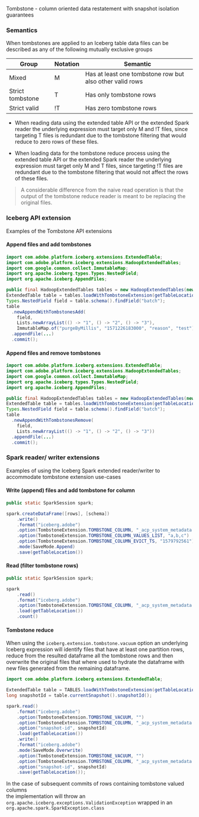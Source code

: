 Tombstone - column oriented data restatement with snapshot isolation guarantees 

### Semantics

When tombstones are applied to an Iceberg table data files can be described as any of the following
mutually exclusive groups 

Group | Notation | Semantic
------------- | ------------- | -------------
Mixed | M | Has at least one tombstone row but also other valid rows 
Strict tombstone | T | Has only tombstone rows
Strict valid | !T | Has zero tombstone rows

* When reading data using the extended table API or the extended Spark reader the underlying 
expression must target only M and !T files, since targeting T files is redundant due to the 
tombstone filtering that would reduce to zero rows of these files.

* When loading data for the tombstone reduce process using the extended table API or the 
extended Spark reader the underlying expression must target only M and T files, since targeting !T 
files are redundant due to the tombstone filtering that would not affect the rows of these files.

> A considerable difference from the naive read operation is that the output of the tombstone 
reduce reader is meant to be replacing the original files.

### Iceberg API extension

Examples of the Tombstone API extensions    

#### Append files and add tombstones
```java
import com.adobe.platform.iceberg.extensions.ExtendedTable;
import com.adobe.platform.iceberg.extensions.HadoopExtendedTables;
import com.google.common.collect.ImmutableMap;
import org.apache.iceberg.types.Types.NestedField;
import org.apache.iceberg.AppendFiles;

public final HadoopExtendedTables tables = new HadoopExtendedTables(new Configuration());
ExtendedTable table = tables.loadWithTombstoneExtension(getTableLocation());
Types.NestedField field = table.schema().findField("batch");
table
  .newAppendWithTombstonesAdd(
    field,
    Lists.newArrayList(() -> "1", () -> "2", () -> "3"),
    ImmutableMap.of("purgeByMillis", "1571226183000", "reason", "test"))
  .appendFile(...)
  .commit();
```

#### Append files and remove tombstones

```java
import com.adobe.platform.iceberg.extensions.ExtendedTable;
import com.adobe.platform.iceberg.extensions.HadoopExtendedTables;
import com.google.common.collect.ImmutableMap;
import org.apache.iceberg.types.Types.NestedField;
import org.apache.iceberg.AppendFiles;

public final HadoopExtendedTables tables = new HadoopExtendedTables(new Configuration());
ExtendedTable table = tables.loadWithTombstoneExtension(getTableLocation());
Types.NestedField field = table.schema().findField("batch");
table
  .newAppendWithTombstonesRemove(
    field,
    Lists.newArrayList(() -> "1", () -> "2", () -> "3"))
  .appendFile(...)
  .commit();
```

### Spark reader/ writer extensions 

Examples of using the Iceberg Spark extended reader/writer to accommodate
tombstone extension use-cases

#### Write (append) files and add tombstone for column

```java
public static SparkSession spark;

spark.createDataFrame([rows], [schema])
    .write()
    .format("iceberg.adobe")
    .option(TombstoneExtension.TOMBSTONE_COLUMN, "_acp_system_metadata.acp_sourceBatchId")
    .option(TombstoneExtension.TOMBSTONE_COLUMN_VALUES_LIST, "a,b,c")
    .option(TombstoneExtension.TOMBSTONE_COLUMN_EVICT_TS, "1579792561")
    .mode(SaveMode.Append)
    .save(getTableLocation())
``` 

#### Read (filter tombstone rows)

```java
public static SparkSession spark;

spark
    .read()
    .format("iceberg.adobe")
    .option(TombstoneExtension.TOMBSTONE_COLUMN, "_acp_system_metadata.acp_sourceBatchId")
    .load(getTableLocation())
    .count()
```

#### Tombstone reduce

When using the `iceberg.extension.tombstone.vacuum` option an underlying Iceberg expression
will identify files that have at least one partition rows, reduce from the resulted dataframe
all the tombstone rows and then overwrite the original files that where used to hydrate the 
dataframe with new files generated from the remaining dataframe. 

```java
import com.adobe.platform.iceberg.extensions.ExtendedTable;

ExtendedTable table = TABLES.loadWithTombstoneExtension(getTableLocation());
long snapshotId = table.currentSnapshot().snapshotId();

spark.read()
    .format("iceberg.adobe")
    .option(TombstoneExtension.TOMBSTONE_VACUUM, "")
    .option(TombstoneExtension.TOMBSTONE_COLUMN, "_acp_system_metadata.acp_sourceBatchId")
    .option("snapshot-id", snapshotId)
    .load(getTableLocation())
    .write()
    .format("iceberg.adobe")
    .mode(SaveMode.Overwrite)
    .option(TombstoneExtension.TOMBSTONE_VACUUM, "")
    .option(TombstoneExtension.TOMBSTONE_COLUMN, "_acp_system_metadata.acp_sourceBatchId")
    .option("snapshot-id", snapshotId)
    .save(getTableLocation());
```

In the case of subsequent commits of rows containing tombstone valued columns  
 the implementation will throw an `org.apache.iceberg.exceptions.ValidationException` 
 wrapped in an `org.apache.spark.SparkException.class` 
